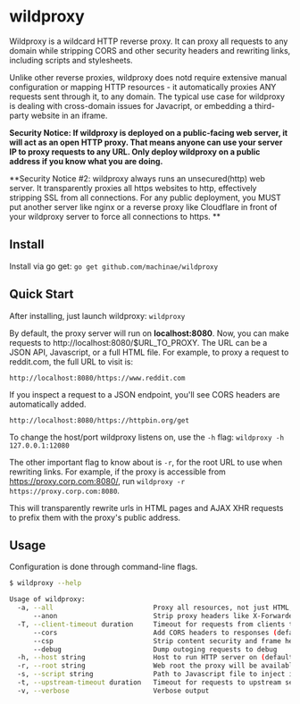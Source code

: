 # wildproxy
Wildproxy is a wildcard HTTP reverse proxy. It can proxy all requests to any
domain while stripping CORS and other security headers and rewriting
links, including scripts and stylesheets.

Unlike other reverse proxies, wildproxy does notd require extensive manual
configuration or mapping HTTP resources - it automatically proxies ANY requests
sent through it, to any domain. The typical use case for wildproxy is dealing
with cross-domain issues for Javacript, or embedding a third-party website in an
iframe.

**Security Notice: If wildproxy is deployed on a public-facing web server, it
will act as an open HTTP proxy. That means anyone can use your server IP to proxy
requests to any URL. Only deploy wildproxy on a public address if you know what
you are doing.**

**Security Notice #2: wildproxy always runs an unsecured(http) web server.
It transparently proxies all https websites to http, effectively stripping SSL from all connections.
For any public deployment, you MUST put another server like nginx or a reverse proxy like Cloudflare in front of your wildproxy server to force all connections to https. **

## Install
Install via go get:
`go get github.com/machinae/wildproxy`

## Quick Start
After installing, just launch wildproxy:
`wildproxy`

By default, the proxy server will run on **localhost:8080**. Now, you can make
requests to http://localhost:8080/$URL_TO_PROXY. The URL can be a JSON API,
Javascript, or a full HTML file. For example, to proxy a request to reddit.com,
the full URL to visit is:

`http://localhost:8080/https://www.reddit.com`

If you inspect a request to a JSON endpoint, you'll see CORS headers are
automatically added.


`http://localhost:8080/https://httpbin.org/get`


To change the host/port wildproxy listens on, use the `-h` flag:
`wildproxy -h 127.0.0.1:12080`

The other important flag to know about is `-r`, for the root URL to use when
rewriting links. For example, if the proxy is accessible from
https://proxy.corp.com:8080/, run `wildproxy -r https://proxy.corp.com:8080`.

This will transparently rewrite urls in HTML pages and AJAX XHR requests to
prefix them with the proxy's public address.


## Usage
Configuration is done through command-line flags.

```sh
$ wildproxy --help

Usage of wildproxy:
  -a, --all                         Proxy all resources, not just HTML, scripts and stylesheets
      --anon                        Strip proxy headers like X-Forwarded-For that leak user data
  -T, --client-timeout duration     Timeout for requests from clients to this server (default 1m0s)
      --cors                        Add CORS headers to responses (default true)
      --csp                         Strip content security and frame headers from responses (default true)
      --debug                       Dump outoging requests to debug
  -h, --host string                 Host to run HTTP server on (default "localhost:8080")
  -r, --root string                 Web root the proxy will be available at, prepended to all URLs
  -s, --script string               Path to Javascript file to inject in every page (by default injects transpiled script from wildproxy dir)
  -t, --upstream-timeout duration   Timeout for requests to upstream servers (default 1m0s)
  -v, --verbose                     Verbose output

```
